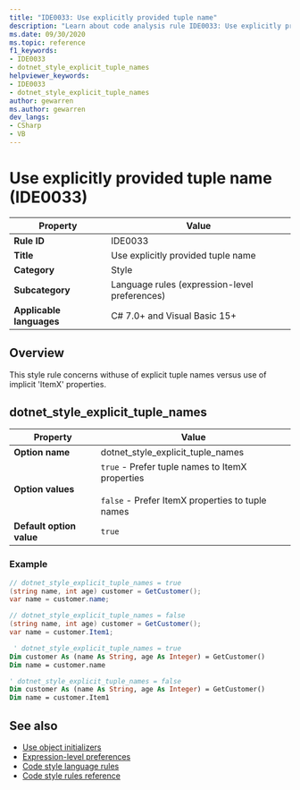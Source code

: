 ```yaml
---
title: "IDE0033: Use explicitly provided tuple name"
description: "Learn about code analysis rule IDE0033: Use explicitly provided tuple name"
ms.date: 09/30/2020
ms.topic: reference
f1_keywords:
- IDE0033
- dotnet_style_explicit_tuple_names
helpviewer_keywords:
- IDE0033
- dotnet_style_explicit_tuple_names
author: gewarren
ms.author: gewarren
dev_langs:
- CSharp
- VB
---
```

# Use explicitly provided tuple name (IDE0033)

|Property|Value|
|-|-|
| **Rule ID** | IDE0033 |
| **Title** | Use explicitly provided tuple name |
| **Category** | Style |
| **Subcategory** | Language rules (expression-level preferences) |
| **Applicable languages** | C# 7.0+ and Visual Basic 15+ |

## Overview

This style rule concerns withuse of explicit tuple names versus use of implicit 'ItemX' properties.

## dotnet_style_explicit_tuple_names

|Property|Value|
|-|-|
| **Option name** | dotnet_style_explicit_tuple_names
| **Option values** | `true` - Prefer tuple names to ItemX properties<br /><br />`false` - Prefer ItemX properties to tuple names |
| **Default option value** | `true` |

### Example

```csharp
// dotnet_style_explicit_tuple_names = true
(string name, int age) customer = GetCustomer();
var name = customer.name;

// dotnet_style_explicit_tuple_names = false
(string name, int age) customer = GetCustomer();
var name = customer.Item1;
```

```vb
 ' dotnet_style_explicit_tuple_names = true
Dim customer As (name As String, age As Integer) = GetCustomer()
Dim name = customer.name

' dotnet_style_explicit_tuple_names = false
Dim customer As (name As String, age As Integer) = GetCustomer()
Dim name = customer.Item1
```

## See also

- [Use object initializers](ide0017.md)
- [Expression-level preferences](expression-level-preferences.md)
- [Code style language rules](language-rules.md)
- [Code style rules reference](index.md)
